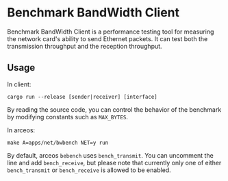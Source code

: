 # Benchmark BandWidth Client

Benchmark BandWidth Client is a performance testing tool for measuring the network card's ability to send Ethernet packets. It can test both the transmission throughput and the reception throughput.

## Usage
In client:
```shell
cargo run --release [sender|receiver] [interface]
```

By reading the source code, you can control the behavior of the benchmark by modifying constants such as `MAX_BYTES`.

In arceos: 
```
make A=apps/net/bwbench NET=y run
```

By default, arceos `bebench` uses `bench_transmit`. You can uncomment the line and add `bench_receive`, but please note that currently only one of either `bench_transmit` or `bench_receive` is allowed to be enabled.
